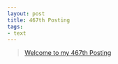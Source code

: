 ```yaml
---
layout: post
title: 467th Posting
tags: 
- text
---
```


> [Welcome to my 467th Posting](https://janghan-kor.tistory.com/1758)
